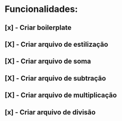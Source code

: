 # Funcionalidades:

## [x] - Criar boilerplate
## [X] - Criar arquivo de estilização
## [X] - Criar arquivo de soma
## [X] - Criar arquivo de subtração
## [X] - Criar arquivo de multiplicação
## [x] - Criar arquivo de divisão
